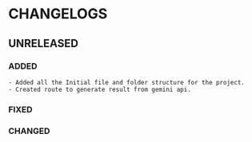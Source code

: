 # CHANGELOGS

## UNRELEASED

### ADDED

    - Added all the Initial file and folder structure for the project.
    - Created route to generate result from gemini api.

### FIXED

### CHANGED
